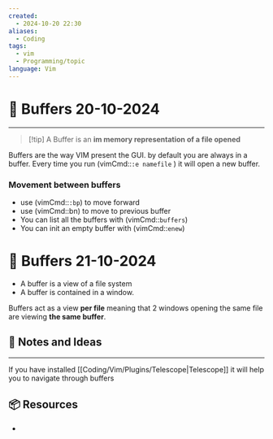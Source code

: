 ```yaml
---
created:
  - 2024-10-20 22:30
aliases:
  - Coding
tags:
  - vim
  - Programming/topic
language: Vim
---
```

# 📃 Buffers 20-10-2024

---

>[!tip] A Buffer is an **im memory representation of a file opened**

Buffers are the way VIM present the GUI. by default you are always in a buffer.
Every time you run (vimCmd::`:e namefile` ) it will open a new buffer.

### Movement between buffers
- use (vimCmd::`:bp`) to move forward
- use (vimCmd::bn) to move to previous buffer
- You can list all the buffers with (vimCmd::`buffers`)
- You can init an empty buffer with (vimCmd::`enew`)

# 📃 Buffers 21-10-2024

- A buffer is a view of a file system
- A buffer is contained in a window.

Buffers act as a view **per file** meaning that 2 windows opening the same file are viewing **the same buffer**.

## 📜 Notes and Ideas
---

If you have installed [[Coding/Vim/Plugins/Telescope|Telescope]] it will help you to navigate through buffers

## 📦 Resources
- 